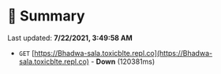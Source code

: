 # 📖 Summary
Last updated: **7/22/2021, 3:49:58 AM**

- `GET` [https://Bhadwa-sala.toxicblte.repl.co](https://Bhadwa-sala.toxicblte.repl.co) - **Down** (120381ms)
